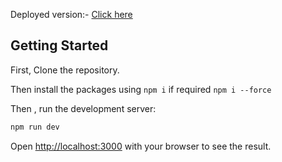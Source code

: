 Deployed version:- [Click here](https://rule-creation.vercel.app/)



## Getting Started

First, Clone the repository.

Then install the packages using ``` npm i ``` if required ``` npm i --force ```

Then , run the development server:

```bash
npm run dev
```

Open [http://localhost:3000](http://localhost:3000) with your browser to see the result.

